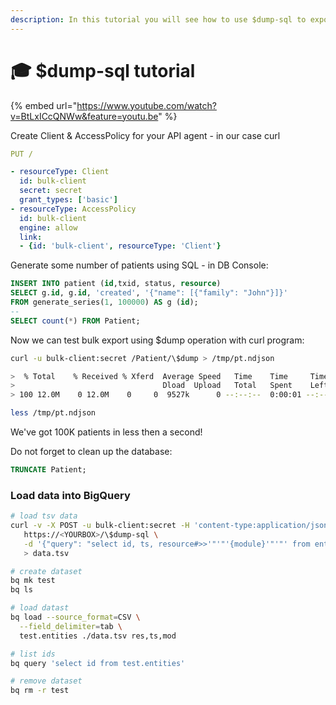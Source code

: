 ```yaml
---
description: In this tutorial you will see how to use $dump-sql to export data for analytic
---
```


# 🎓 $dump-sql tutorial

{% embed url="https://www.youtube.com/watch?v=BtLxICcQNWw&feature=youtu.be" %}



Create Client & AccessPolicy for your API agent - in our case curl

```yaml
PUT /

- resourceType: Client
  id: bulk-client
  secret: secret
  grant_types: ['basic']
- resourceType: AccessPolicy
  id: bulk-client
  engine: allow
  link:
  - {id: 'bulk-client', resourceType: 'Client'}
```

Generate some number of patients using SQL - in DB Console:

```sql
INSERT INTO patient (id,txid, status, resource) 
SELECT g.id, g.id, 'created', '{"name": [{"family": "John"}]}' 
FROM generate_series(1, 100000) AS g (id);
--
SELECT count(*) FROM Patient;
```

Now we can test bulk export using $dump operation with curl program:

```bash
curl -u bulk-client:secret /Patient/\$dump > /tmp/pt.ndjson

>  % Total    % Received % Xferd  Average Speed   Time    Time     Time  Current
>                                 Dload  Upload   Total   Spent    Left  Speed
> 100 12.0M    0 12.0M    0     0  9527k      0 --:--:--  0:00:01 --:--:-- 9523k

less /tmp/pt.ndjson
```

We've got 100K  patients in less then a second!

Do not forget to clean up the database:

```sql
TRUNCATE Patient;
```

### Load data into BigQuery

```bash
# load tsv data
curl -v -X POST -u bulk-client:secret -H 'content-type:application/json' \
   https://<YOURBOX>/\$dump-sql \
   -d '{"query": "select id, ts, resource#>>'"'"'{module}'"'"' from entity"}' \
   > data.tsv

# create dataset
bq mk test
bq ls

# load datast
bq load --source_format=CSV \
  --field_delimiter=tab \
  test.entities ./data.tsv res,ts,mod

# list ids
bq query 'select id from test.entities'

# remove dataset
bq rm -r test
```


